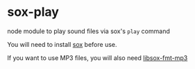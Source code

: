 sox-play
========
node module to play sound files via sox's `play` command

You will need to install [sox](http://sox.sourceforge.net/) before use.

If you want to use MP3 files, you will also need [libsox-fmt-mp3](http://superuser.com/a/421168)